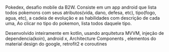 Pokedex, desafio mobile da B2W.
Consiste em um app android que lista todos pokemons com seus atributos(vida, dano, defesa, etc), tipo(fogo, agua, etc), a cadeia de evolução e as habilidades com descrição de cada uma, Ao clicar no tipo do pokemon, lista todos daquele tipo.

Desenvolvido inteiramente em kotlin, usando arquitetura MVVM, injeção de dependencia(koin), android x,  Architecture Components , elementos do material design do google, retrofit2 e coroutines
